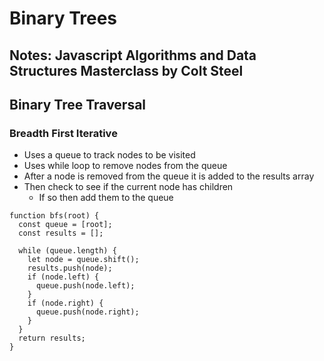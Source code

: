 # Binary Trees

## Notes: Javascript Algorithms and Data Structures Masterclass by Colt Steel

## Binary Tree Traversal

### Breadth First Iterative

- Uses a queue to track nodes to be visited
- Uses while loop to remove nodes from the queue
- After a node is removed from the queue it is added to the results array
- Then check to see if the current node has children
  - If so then add them to the queue

```JS
function bfs(root) {
  const queue = [root];
  const results = [];

  while (queue.length) {
    let node = queue.shift();
    results.push(node);
    if (node.left) {
      queue.push(node.left);
    }
    if (node.right) {
      queue.push(node.right);
    }
  }
  return results;
}
```
